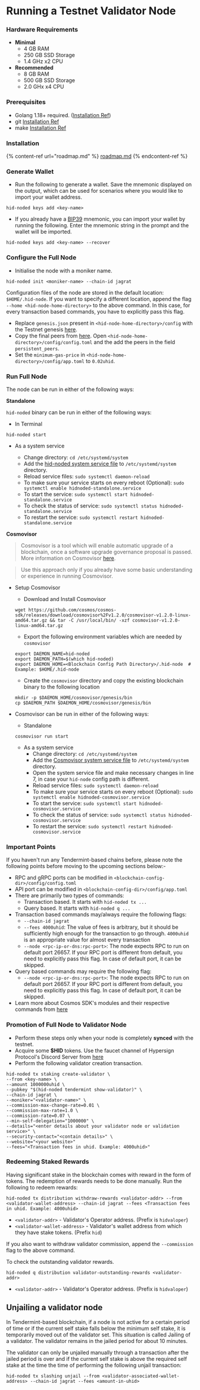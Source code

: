 # Running a Testnet Validator Node

### Hardware Requirements

* **Minimal**
  * 4 GB RAM
  * 250 GB SSD Storage
  * 1.4 GHz x2 CPU
* **Recommended**
  * 8 GB RAM
  * 500 GB SSD Storage
  * 2.0 GHx x4 CPU

### Prerequisites

* Golang 1.18+ required. ([Installation Ref](https://go.dev/doc/install))
* git [Installation Ref](https://git-scm.com/book/en/v2/Getting-Started-Installing-Git)
* make [Installation Ref](https://linuxhint.com/install-make-ubuntu/)

### Installation

{% content-ref url="roadmap.md" %}
[roadmap.md](roadmap.md)
{% endcontent-ref %}

### Generate Wallet

* Run the following to generate a wallet. Save the mnemonic displayed on the output, which can be used for scenarios where you would like to import your wallet address.

```
hid-noded keys add <key-name>
```

* If you already have a [BIP39](https://github.com/bitcoin/bips/tree/master/bip-0039) mnemonic, you can import your wallet by running the following. Enter the mnemonic string in the prompt and the wallet will be imported.

```
hid-noded keys add <key-name> --recover
```

### Configure the Full Node

* Initialise the node with a moniker name.

```
hid-noded init <moniker-name> --chain-id jagrat
```

Configuration files of the node are stored in the default location: `$HOME/.hid-node`. If you want to specify a different location, append the flag `--home <hid-node-home-directory>` to the above command. In this case, for every transaction based commands, you have to explicitly pass this flag.

* Replace `genesis.json` present in `<hid-node-home-directory>/config` with the Testnet genesis [here](https://github.com/hypersign-protocol/networks/blob/master/testnet/jagrat/final_genesis.json).
* Copy the final peers from [here](https://github.com/hypersign-protocol/networks/blob/master/testnet/jagrat/final_peers.txt). Open `<hid-node-home-directory>/config/config.toml` and the add the peers in the field `persistent_peers`.
* Set the `minimum-gas-price` in `<hid-node-home-directory>/config/app.toml` to `0.02uhid`.

### Run Full Node

The node can be run in either of the following ways:

**Standalone**

`hid-noded` binary can be run in either of the following ways:

- In Terminal

```
hid-noded start
```

- As a system service

  - Change directory: `cd /etc/systemd/system`
  - Add the [hid-noded system service file](https://github.com/hypersign-protocol/hid-node/blob/main/contrib/hidnoded-standalone.service) to `/etc/systemd/system` directory.
  - Reload service files: `sudo systemctl daemon-reload`
  - To make sure your service starts on every reboot (Optional): `sudo systemctl enable hidnoded-standalone.service`
  - To start the service: `sudo systemctl start hidnoded-standalone.service`
  - To check the status of service: `sudo systemctl status hidnoded-standalone.service`
  - To restart the service: `sudo systemctl restart hidnoded-standalone.service`

**Cosmovisor**

> Cosmovisor is a tool which will enable automatic upgrade of a blockchain, once a software upgrade governance proposal is passed. More information on Cosmovisor [here](https://docs.cosmos.network/v0.45/run-node/cosmovisor.html).

> Use this approach only if you already have some basic understanding or experience in running Cosmovisor.

- Setup Cosmovisor

  - Download and Install Cosmovisor

  ```
  wget https://github.com/cosmos/cosmos-sdk/releases/download/cosmovisor%2Fv1.2.0/cosmovisor-v1.2.0-linux-amd64.tar.gz && tar -C /usr/local/bin/ -xzf cosmovisor-v1.2.0-linux-amd64.tar.gz
  ```

  - Export the following environment variables which are needed by `cosmovisor`

  ```
  export DAEMON_NAME=hid-noded
  export DAEMON_PATH=$(which hid-noded)
  export DAEMON_HOME=<Blockchain Config Path Directory>/.hid-node  # Example: $HOME/.hid-node
  ```

  - Create the `cosmovisor` directory and copy the existing blockchain binary to the following location

  ```
  mkdir -p $DAEMON_HOME/cosmovisor/genesis/bin
  cp $DAEMON_PATH $DAEMON_HOME/cosmovisor/genesis/bin
  ```

- Cosmovisor can be run in either of the following ways:

  - Standalone
  ```
  cosmovisor run start
  ```

  - As a system service
    - Change directory: `cd /etc/systemd/system`
    - Add the [Cosmovisor system service file](https://github.com/hypersign-protocol/hid-node/blob/main/contrib/hidnoded-cosmovisor.service) to `/etc/systemd/system` directory.
    - Open the system service file and make necessary changes in line 7, in case your `hid-node` config path is different.
    - Reload service files: `sudo systemctl daemon-reload`
    - To make sure your service starts on every reboot (Optional): `sudo systemctl enable hidnoded-cosmovisor.service`
    - To start the service: `sudo systemctl start hidnoded-cosmovisor.service`
    - To check the status of service: `sudo systemctl status hidnoded-cosmovisor.service`
    - To restart the service: `sudo systemctl restart hidnoded-cosmovisor.service`

### Important Points

If you haven't run any Tendermint-based chains before, please note the following points before moving to the upcoming sections below:-

- RPC and gRPC ports can be modified in `<blockchain-config-dir>/config/config.toml`
- API port can be modified in `<blockchain-config-dir>/config/app.toml`
- There are primarily two types of commands:
  - Transaction based. It starts with `hid-noded tx ...`
  - Query based. It starts with `hid-noded q ...`
- Transaction based commands may/always require the following flags:
  - `--chain-id jagrat`
  - `--fees 4000uhid`: The value of fees is arbitrary, but it should be sufficiently high enough for the transaction to go through. `4000uhid` is an appropriate value for almost every transaction
  - `--node <rpc-ip-or-dns:rpc-port>`: The node expects RPC to run on default port 26657. If your RPC port is different from default, you need to explicitly pass this flag. In case of default port, it can be skipped.
- Query based commands may require the following flag:
  - `--node <rpc-ip-or-dns:rpc-port>`: The node expects RPC to run on default port 26657. If your RPC port is different from default, you need to explicitly pass this flag. In case of default port, it can be skipped.
- Learn more about Cosmos SDK's modules and their respective commands from [here](https://docs.cosmos.network/v0.45/modules/) 

### Promotion of Full Node to Validator Node

* Perform these steps only when your node is completely **synced** with the testnet.
* Acquire some **$HID** tokens. Use the faucet channel of Hypersign Protocol's Discord Server from [here](https://discord.com/channels/777575858075861033/1024638479818293318)
* Perform the following validator creation transaction.

```
hid-noded tx staking create-validator \
--from <key-name> \
--amount 1000000uhid \
--pubkey "$(hid-noded tendermint show-validator)" \
--chain-id jagrat \
--moniker="<validator-name>" \
--commission-max-change-rate=0.01 \
--commission-max-rate=1.0 \
--commission-rate=0.07 \
--min-self-delegation="1000000" \
--details="<enter details about your validator node or validation service>" \
--security-contact="<contain details>" \
--website="<your website>"
--fees="<Transaction fees in uhid. Example: 4000uhid>"
```

### Redeeming Staked Rewards

Having significant stake in the blockchain comes with reward in the form of tokens. The redemption of rewards needs to be done manually. Run the following to redeem rewards:

```
hid-noded tx distribution withdraw-rewards <validator-addr> --from <validator-wallet-address> --chain-id jagrat --fees <Transaction fees in uhid. Example: 4000uhid>
```
- `<validator-addr>` - Validator's Operator address. (Prefix is `hidvaloper`)
- `<validator-wallet-address>` - Validator's wallet address from which they have stake tokens. (Prefix `hid`)

If you also want to withdraw validator commission, append the `--commission` flag to the above command.

To check the outstanding validator rewards.

```
hid-noded q distribution validator-outstanding-rewards <validator-addr>
```

- `<validator-addr>` - Validator's Operator address. (Prefix is `hidvaloper`)

## Unjailing a validator node

In Tendermint-based blockchain, if a node is not active for a certain period of time or if the current self stake falls below the minimum self stake, it is temporarily moved out of the validator set. This situation is called Jailing of a validator. The validator remains in the jailed period for about 10 minutes.

The validator can only be unjailed manually through a transaction after the jailed period is over and if the current self stake is above the required self stake at the time the time of performing the following unjail transaction:

```
hid-noded tx slashing unjail --from <validator-associated-wallet-address> --chain-id jagrat --fees <amount-in-uhid>
```

